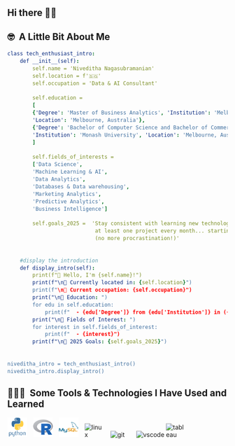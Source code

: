 ## Hi there 👋🏽


<h2> 🤓 &nbsp;A Little Bit About Me</h2>

```yaml
class tech_enthusiast_intro:
    def __init__(self):
        self.name = 'Niveditha Nagasubramanian'
        self.location = f'🇸🇬'
        self.occupation = 'Data & AI Consultant'

        self.education = 
        [
        {'Degree': 'Master of Business Analytics', 'Institution': 'Melbourne Business School', 
        'Location': 'Melbourne, Australia'},
        {'Degree': 'Bachelor of Computer Science and Bachelor of Commerce Specialist', 
        'Institution': 'Monash University', 'Location': 'Melbourne, Australia'}
        ]

        self.fields_of_interests = 
        ['Data Science', 
        'Machine Learning & AI', 
        'Data Analytics',
        'Databases & Data warehousing',
        'Marketing Analytics', 
        'Predictive Analytics',
        'Business Intelligence']

        self.goals_2025 =  'Stay consistent with learning new technologies and complete 
                            at least one project every month... starting now 💪🏽 
                            (no more procrastination!)'
        

    #display the introduction
    def display_intro(self):
        print(f"👋 Hello, I'm {self.name}!")
        print(f"\n📍 Currently located in: {self.location}")
        print(f"\n💼 Current occupation: {self.occupation}")
        print("\n🏫 Education: ")
        for edu in self.education:
            print(f"  - {edu['Degree']} from {edu['Institution']} in ({edu['Location']})")
        print("\n🔬 Fields of Interest: ")
        for interest in self.fields_of_interest:
            print(f"  - {interest}")
        print(f"\n🎯 2025 Goals: {self.goals_2025}")
    

niveditha_intro = tech_enthusiast_intro()
niveditha_intro.display_intro()
```

<h2> 👩🏽‍💻 &nbsp;Some Tools & Technologies I Have Used and Learned</h2>
<p align="left">
<img src="https://raw.githubusercontent.com/devicons/devicon/master/icons/python/python-original-wordmark.svg" alt="python" width="45" height="45" style="display: inline-block; margin-right: 10px;"/>
<img src="https://raw.githubusercontent.com/devicons/devicon/master/icons/r/r-original.svg" alt="r" width="45" height="45" style="display: inline-block; margin-right: 10px;"/>
<img src="https://raw.githubusercontent.com/devicons/devicon/master/icons/mysql/mysql-original-wordmark.svg" alt="mysql" width="45" height="45" style="display: inline-block; margin-right: 10px;"/>
<img src="https://cdn.jsdelivr.net/gh/devicons/devicon/icons/linux/linux-original.svg" alt="linux" width="45" height="45" style="display: inline-block; margin-right: 10px;"/>       
<img src="https://cdn.jsdelivr.net/gh/devicons/devicon/icons/git/git-original.svg" alt="git" width="45" height="45" style="display: inline-block; margin-right: 10px;"/>
<img src="https://cdn.jsdelivr.net/gh/devicons/devicon/icons/vscode/vscode-original.svg" alt="vscode" width="45" height="45"/>
<img src="https://cdn.iconfinder.com/data/icons/logos-3/600/Logo_Tableau-512.png" alt="tableau" width="45" height="45" style="display: inline-block; margin-right: 10px;"/>
</p>
